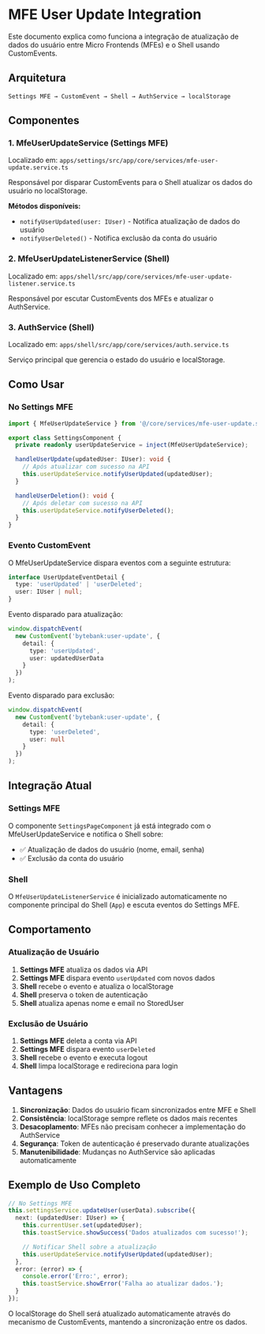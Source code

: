 # MFE User Update Integration

Este documento explica como funciona a integração de atualização de dados do usuário entre Micro Frontends (MFEs) e o Shell usando CustomEvents.

## Arquitetura

```
Settings MFE → CustomEvent → Shell → AuthService → localStorage
```

## Componentes

### 1. MfeUserUpdateService (Settings MFE)

Localizado em: `apps/settings/src/app/core/services/mfe-user-update.service.ts`

Responsável por disparar CustomEvents para o Shell atualizar os dados do usuário no localStorage.

**Métodos disponíveis:**

- `notifyUserUpdated(user: IUser)` - Notifica atualização de dados do usuário
- `notifyUserDeleted()` - Notifica exclusão da conta do usuário

### 2. MfeUserUpdateListenerService (Shell)

Localizado em: `apps/shell/src/app/core/services/mfe-user-update-listener.service.ts`

Responsável por escutar CustomEvents dos MFEs e atualizar o AuthService.

### 3. AuthService (Shell)

Localizado em: `apps/shell/src/app/core/services/auth.service.ts`

Serviço principal que gerencia o estado do usuário e localStorage.

## Como Usar

### No Settings MFE

```typescript
import { MfeUserUpdateService } from '@/core/services/mfe-user-update.service';

export class SettingsComponent {
  private readonly userUpdateService = inject(MfeUserUpdateService);

  handleUserUpdate(updatedUser: IUser): void {
    // Após atualizar com sucesso na API
    this.userUpdateService.notifyUserUpdated(updatedUser);
  }

  handleUserDeletion(): void {
    // Após deletar com sucesso na API
    this.userUpdateService.notifyUserDeleted();
  }
}
```

### Evento CustomEvent

O MfeUserUpdateService dispara eventos com a seguinte estrutura:

```typescript
interface UserUpdateEventDetail {
  type: 'userUpdated' | 'userDeleted';
  user: IUser | null;
}
```

Evento disparado para atualização:

```typescript
window.dispatchEvent(
  new CustomEvent('bytebank:user-update', {
    detail: {
      type: 'userUpdated',
      user: updatedUserData
    }
  })
);
```

Evento disparado para exclusão:

```typescript
window.dispatchEvent(
  new CustomEvent('bytebank:user-update', {
    detail: {
      type: 'userDeleted',
      user: null
    }
  })
);
```

## Integração Atual

### Settings MFE

O componente `SettingsPageComponent` já está integrado com o MfeUserUpdateService e notifica o Shell sobre:

- ✅ Atualização de dados do usuário (nome, email, senha)
- ✅ Exclusão da conta do usuário

### Shell

O `MfeUserUpdateListenerService` é inicializado automaticamente no componente principal do Shell (`App`) e escuta eventos do Settings MFE.

## Comportamento

### Atualização de Usuário

1. **Settings MFE** atualiza os dados via API
2. **Settings MFE** dispara evento `userUpdated` com novos dados
3. **Shell** recebe o evento e atualiza o localStorage
4. **Shell** preserva o token de autenticação
5. **Shell** atualiza apenas nome e email no StoredUser

### Exclusão de Usuário

1. **Settings MFE** deleta a conta via API
2. **Settings MFE** dispara evento `userDeleted`
3. **Shell** recebe o evento e executa logout
4. **Shell** limpa localStorage e redireciona para login

## Vantagens

1. **Sincronização**: Dados do usuário ficam sincronizados entre MFE e Shell
2. **Consistência**: localStorage sempre reflete os dados mais recentes
3. **Desacoplamento**: MFEs não precisam conhecer a implementação do AuthService
4. **Segurança**: Token de autenticação é preservado durante atualizações
5. **Manutenibilidade**: Mudanças no AuthService são aplicadas automaticamente

## Exemplo de Uso Completo

```typescript
// No Settings MFE
this.settingsService.updateUser(userData).subscribe({
  next: (updatedUser: IUser) => {
    this.currentUser.set(updatedUser);
    this.toastService.showSuccess('Dados atualizados com sucesso!');

    // Notificar Shell sobre a atualização
    this.userUpdateService.notifyUserUpdated(updatedUser);
  },
  error: (error) => {
    console.error('Erro:', error);
    this.toastService.showError('Falha ao atualizar dados.');
  }
});
```

O localStorage do Shell será atualizado automaticamente através do mecanismo de CustomEvents, mantendo a sincronização entre os dados.
